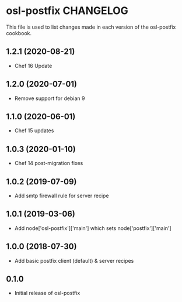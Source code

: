 osl-postfix CHANGELOG
=====================
This file is used to list changes made in each version of the
osl-postfix cookbook.

1.2.1 (2020-08-21)
------------------
- Chef 16 Update

1.2.0 (2020-07-01)
------------------
- Remove support for debian 9

1.1.0 (2020-06-01)
------------------
- Chef 15 updates

1.0.3 (2020-01-10)
------------------
- Chef 14 post-migration fixes

1.0.2 (2019-07-09)
------------------
- Add smtp firewall rule for server recipe

1.0.1 (2019-03-06)
------------------
- Add node['osl-postfix']['main'] which sets node['postfix']['main']

1.0.0 (2018-07-30)
------------------
- Add basic postfix client (default) & server recipes

0.1.0
-----
- Initial release of osl-postfix

